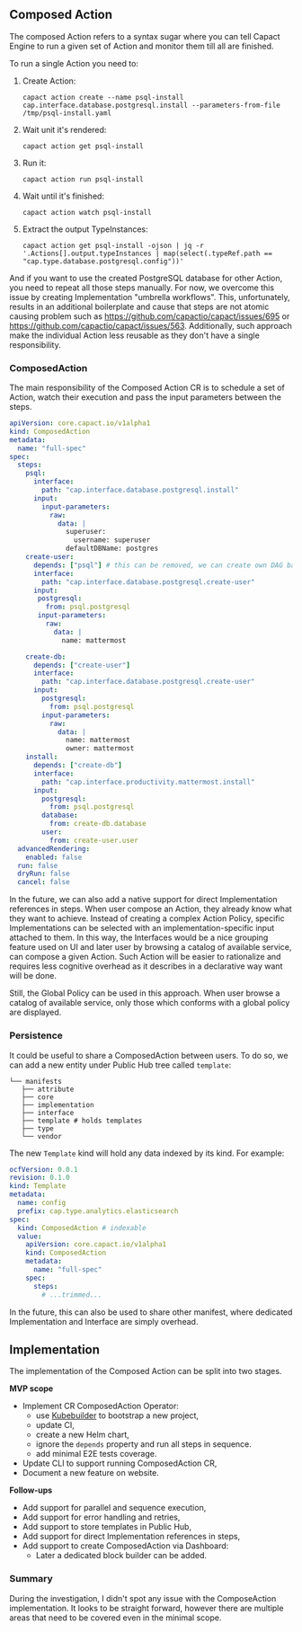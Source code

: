 ## Composed Action

The composed Action refers to a syntax sugar where you can tell Capact Engine to run a given set of Action and monitor them till all are finished.

To run a single Action you need to:
1. Create Action:
    ```
    capact action create --name psql-install cap.interface.database.postgresql.install --parameters-from-file /tmp/psql-install.yaml
    ```

4. Wait unit it's rendered:
    ```
    capact action get psql-install
    ```

7. Run it:
    ```
    capact action run psql-install
    ```

10. Wait until it's finished:
    ```
    capact action watch psql-install
    ```

13. Extract the output TypeInstances:
    ```
    capact action get psql-install -ojson | jq -r '.Actions[].output.typeInstances | map(select(.typeRef.path == "cap.type.database.postgresql.config"))'
    ```


And if you want to use the created PostgreSQL database for other Action, you need to repeat all those steps manually. For now, we overcome this issue by creating Implementation "umbrella workflows". This, unfortunately, results in an additional boilerplate and cause that steps are not atomic causing problem such as https://github.com/capactio/capact/issues/695 or https://github.com/capactio/capact/issues/563. Additionally, such approach make the individual Action less reusable as they don't have a single responsibility.

### ComposedAction

The main responsibility of the Composed Action CR is to schedule a set of Action, watch their execution and pass the input parameters between the steps.

```yaml
apiVersion: core.capact.io/v1alpha1
kind: ComposedAction
metadata:
  name: "full-spec"
spec:
  steps:
    psql:
      interface:
        path: "cap.interface.database.postgresql.install"
      input:
        input-parameters:
          raw:
            data: |
              superuser:
                username: superuser
              defaultDBName: postgres
    create-user:
      depends: ["psql"] # this can be removed, we can create own DAG based on the inputs.
      interface:
        path: "cap.interface.database.postgresql.create-user"
      input:
       postgresql:
         from: psql.postgresql
       input-parameters:
         raw:
           data: |
             name: mattermost

    create-db:
      depends: ["create-user"]
      interface:
        path: "cap.interface.database.postgresql.create-user"
      input:
        postgresql:
          from: psql.postgresql
        input-parameters:
          raw:
            data: |
              name: mattermost
              owner: mattermost
    install:
      depends: ["create-db"]
      interface:
        path: "cap.interface.productivity.mattermost.install"
      input:
        postgresql:
          from: psql.postgresql
        database:
          from: create-db.database
        user:
          from: create-user.user
  advancedRendering:
    enabled: false
  run: false
  dryRun: false
  cancel: false
```

In the future, we can also add a native support for direct Implementation references in steps. When user compose an Action, they already know what they want to achieve. Instead of creating a complex Action Policy, specific Implementations can be selected with an implementation-specific input attached to them. In this way, the Interfaces would be a nice grouping feature used on UI and later user by browsing a catalog of available service, can compose a given Action. Such Action will be easier to rationalize and requires less cognitive overhead as it describes in a declarative way want will be done.

Still, the Global Policy can be used in this approach. When user browse a catalog of available service, only those which conforms with a global policy are displayed.

### Persistence

It could be useful to share a ComposedAction between users. To do so, we can add a new entity under Public Hub tree called `template`:

```
└── manifests
   ├── attribute
   ├── core
   ├── implementation
   ├── interface
   ├── template # holds templates
   ├── type
   └── vendor
```

The new `Template` kind will hold any data indexed by its kind. For example:

```yaml
ocfVersion: 0.0.1
revision: 0.1.0
kind: Template
metadata:
  name: config
  prefix: cap.type.analytics.elasticsearch
spec:
  kind: ComposedAction # indexable
  value:
    apiVersion: core.capact.io/v1alpha1
    kind: ComposedAction
    metadata:
      name: "full-spec"
    spec:
      steps:
        # ...trimmed...
```

In the future, this can also be used to share other manifest, where dedicated Implementation and Interface are simply overhead.

## Implementation

The implementation of the Composed Action can be split into two stages.

**MVP scope**
- Implement CR ComposedAction Operator:
	- use [Kubebuilder](https://book.kubebuilder.io/) to bootstrap a new project,
	- update CI,
	- create a new Helm chart,
	- ignore the `depends` property and run all steps in sequence.
	- add minimal E2E tests coverage.
- Update CLI to support running ComposedAction CR,
- Document a new feature on website.

**Follow-ups**
- Add support for parallel and sequence execution,
- Add support for error handling and retries,
- Add support to store templates in Public Hub,
- Add support for direct Implementation references in steps,
- Add support to create ComposedAction via Dashboard:
  - Later a dedicated block builder can be added.

### Summary

During the investigation, I didn't spot any issue with the ComposeAction implementation. It looks to be straight forward, however there are multiple areas that need to be covered even in the minimal scope.
